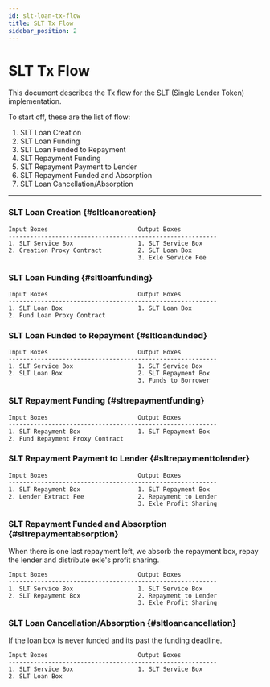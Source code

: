 ```yaml
---
id: slt-loan-tx-flow
title: SLT Tx Flow
sidebar_position: 2
---
```


# SLT Tx Flow

This document describes the Tx flow for the SLT (Single Lender Token) implementation.

To start off, these are the list of flow:

1. SLT Loan Creation
2. SLT Loan Funding
3. SLT Loan Funded to Repayment
4. SLT Repayment Funding
5. SLT Repayment Payment to Lender
6. SLT Repayment Funded and Absorption
7. SLT Loan Cancellation/Absorption

--------------------------

### SLT Loan Creation {#sltloancreation}

```
Input Boxes                         Output Boxes
----------------------------------------------------------
1. SLT Service Box                  1. SLT Service Box
2. Creation Proxy Contract          2. SLT Loan Box
                                    3. Exle Service Fee
```

### SLT Loan Funding {#sltloanfunding}
```
Input Boxes                         Output Boxes
----------------------------------------------------------
1. SLT Loan Box                     1. SLT Loan Box
2. Fund Loan Proxy Contract         
```

### SLT Loan Funded to Repayment {#sltloandunded}
```
Input Boxes                         Output Boxes
----------------------------------------------------------
1. SLT Service Box                  1. SLT Service Box
2. SLT Loan Box                     2. SLT Repayment Box
                                    3. Funds to Borrower
```

### SLT Repayment Funding {#sltrepaymentfunding}
```
Input Boxes                         Output Boxes
----------------------------------------------------------
1. SLT Repayment Box                1. SLT Repayment Box
2. Fund Repayment Proxy Contract         
```

### SLT Repayment Payment to Lender {#sltrepaymenttolender}
```
Input Boxes                         Output Boxes
----------------------------------------------------------
1. SLT Repayment Box                1. SLT Repayment Box
2. Lender Extract Fee               2. Repayment to Lender
                                    3. Exle Profit Sharing
```

### SLT Repayment Funded and Absorption {#sltrepaymentabsorption}
When there is one last repayment left, we absorb the repayment box, repay the lender and distribute exle's profit sharing.
```
Input Boxes                         Output Boxes
----------------------------------------------------------
1. SLT Service Box                  1. SLT Service Box
2. SLT Repayment Box                2. Repayment to Lender
                                    3. Exle Profit Sharing
```

### SLT Loan Cancellation/Absorption {#sltloancancellation}
If the loan box is never funded and its past the funding deadline.
```
Input Boxes                         Output Boxes
----------------------------------------------------------
1. SLT Service Box                  1. SLT Service Box
2. SLT Loan Box
```